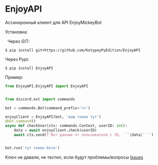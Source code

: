 # EnjoyAPI

Ассинхронный клиент для API EnjoyMickeyBot

Установка:





  Через GIT:

```shell
$ pip install git+https://github.com/KotypeyPyEdition/EnjoyAPI
```

Через Pypi:

```shell
$ pip install EnjoyAPI
```

Пример:

```py
from EnjoyAPI.EnjoyAPI import EnjoyAPI


from discord.ext import commands

bot = commands.Bot(command_prefix='>>')

enjoyClient = EnjoyAPI(bot, 'ваш токен тут')
@bot.command()
async def checkUser(ctx: commands.Context, userID: int):
    data = await enjoyClient.check(userID)
    await ctx.send(f'Вот данные от пользователя с ID, ```{data}```')


bot.run('тут токен бота')
```





Ключ не давали, не тестил, если будут проблемы/вопросы [Issues](https://github.com/KotypeyPyEdition/EnjoyAPI/issues)
